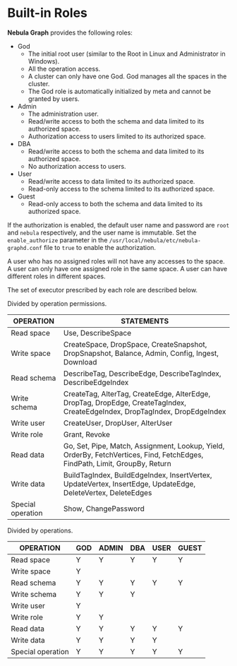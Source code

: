 # Built-in Roles

**Nebula Graph** provides the following roles:

- God
  - The initial root user (similar to the Root in Linux and Administrator in Windows).
  - All the operation access.
  - A cluster can only have one God. God manages all the spaces in the cluster.
  - The God role is automatically initialized by meta and cannot be granted by users.
- Admin
  - The administration user.
  - Read/write access to both the schema and data limited to its authorized space.
  - Authorization access to users limited to its authorized space.
- DBA
  - Read/write access to both the schema and data limited to its authorized space.
  - No authorization access to users.
- User
  - Read/write access to data limited to its authorized space.
  - Read-only access to the schema limited to its authorized space.
- Guest
  - Read-only access to both the schema and data limited to its authorized space.

If the authorization is enabled, the default user name and password are `root` and `nebula` respectively, and the user name is immutable. Set the `enable_authorize` parameter in the `/usr/local/nebula/etc/nebula-graphd.conf` file to `true` to enable the authorization.

A user who has no assigned roles will not have any accesses to the space. A user can only have one assigned role in the same space. A user can have different roles in different spaces.

The set of executor prescribed by each role are described below.

Divided by operation permissions.

| OPERATION | STATEMENTS |
| --- | --- |
| Read space | Use, DescribeSpace |
| Write space | CreateSpace, DropSpace, CreateSnapshot, DropSnapshot, Balance, Admin, Config, Ingest, Download |
| Read schema |  DescribeTag, DescribeEdge,  DescribeTagIndex, DescribeEdgeIndex |
| Write schema | CreateTag, AlterTag, CreateEdge,  AlterEdge, DropTag, DropEdge, CreateTagIndex, CreateEdgeIndex, DropTagIndex, DropEdgeIndex |
| Write user | CreateUser, DropUser, AlterUser |
| Write role | Grant, Revoke |
| Read data | Go, Set, Pipe, Match, Assignment, Lookup, Yield, OrderBy, FetchVertices, Find, FetchEdges, FindPath, Limit, GroupBy, Return |
| Write data | BuildTagIndex, BuildEdgeIndex, InsertVertex, UpdateVertex, InsertEdge, UpdateEdge, DeleteVertex, DeleteEdges |
| Special operation | Show, ChangePassword |

Divided by operations.

| OPERATION | GOD | ADMIN | DBA | USER | GUEST |
| --- | --- | --- | --- | --- | --- |
| Read space | Y | Y | Y | Y | Y |
| Write space | Y |  |  |  |  |
| Read schema | Y | Y | Y | Y | Y |
| Write schema | Y | Y | Y |  |  |
| Write user | Y |  |  |  |  |
| Write role | Y | Y |  |  |  |
| Read data | Y | Y | Y | Y | Y |
| Write data | Y | Y | Y | Y |  |
| Special operation | Y | Y | Y | Y | Y |
